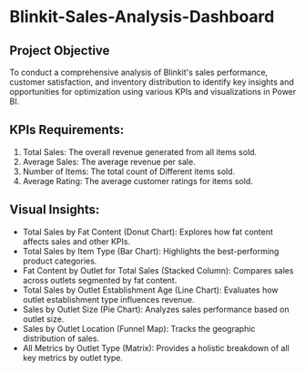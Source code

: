 # Blinkit-Sales-Analysis-Dashboard
## Project Objective
To conduct a comprehensive analysis of Blinkit's sales performance, customer satisfaction, and inventory distribution to identify key insights and opportunities for optimization using various KPIs and visualizations in Power BI.

## KPIs Requirements:
1. Total Sales: The overall revenue generated from all items sold.
2. Average Sales: The average revenue per sale.
3. Number of Items: The total count of Different items sold.
4. Average Rating: The average customer ratings for items sold.

## Visual Insights:
- Total Sales by Fat Content (Donut Chart): Explores how fat content affects sales and other KPIs.
- Total Sales by Item Type (Bar Chart): Highlights the best-performing product categories.
- Fat Content by Outlet for Total Sales (Stacked Column): Compares sales across outlets segmented by fat content.
- Total Sales by Outlet Establishment Age (Line Chart): Evaluates how outlet establishment type influences revenue.
-  Sales by Outlet Size (Pie Chart): Analyzes sales performance based on outlet size.
- Sales by Outlet Location (Funnel Map): Tracks the geographic distribution of sales.
- All Metrics by Outlet Type (Matrix): Provides a holistic breakdown of all key metrics by outlet type.
